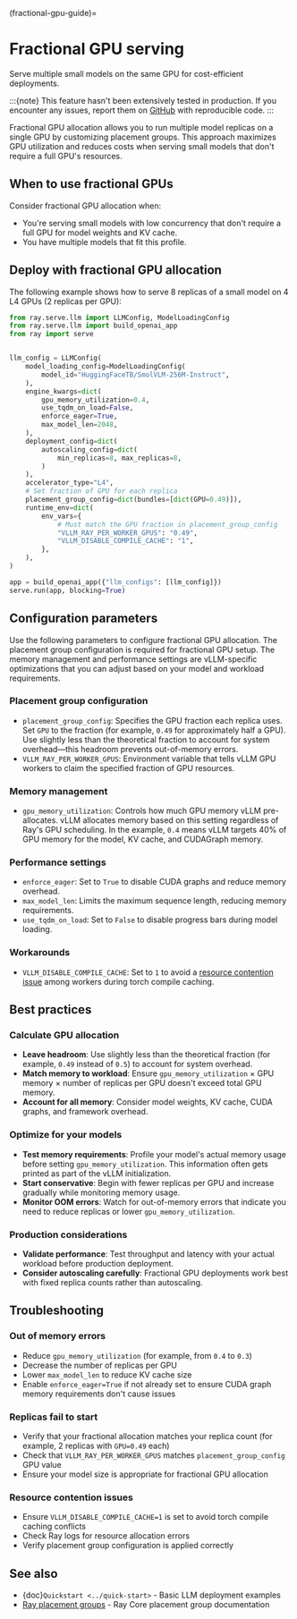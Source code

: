(fractional-gpu-guide)=
# Fractional GPU serving

Serve multiple small models on the same GPU for cost-efficient deployments.

:::{note}
This feature hasn't been extensively tested in production. If you encounter any issues, report them on [GitHub](https://github.com/ray-project/ray/issues) with reproducible code.
:::

Fractional GPU allocation allows you to run multiple model replicas on a single GPU by customizing placement groups. This approach maximizes GPU utilization and reduces costs when serving small models that don't require a full GPU's resources.

## When to use fractional GPUs

Consider fractional GPU allocation when:

- You're serving small models with low concurrency that don't require a full GPU for model weights and KV cache.
- You have multiple models that fit this profile.

## Deploy with fractional GPU allocation

The following example shows how to serve 8 replicas of a small model on 4 L4 GPUs (2 replicas per GPU):

```python
from ray.serve.llm import LLMConfig, ModelLoadingConfig
from ray.serve.llm import build_openai_app
from ray import serve


llm_config = LLMConfig(
    model_loading_config=ModelLoadingConfig(
        model_id="HuggingFaceTB/SmolVLM-256M-Instruct",
    ),
    engine_kwargs=dict(
        gpu_memory_utilization=0.4,
        use_tqdm_on_load=False,
        enforce_eager=True,
        max_model_len=2048,
    ),
    deployment_config=dict(
        autoscaling_config=dict(
            min_replicas=8, max_replicas=8,
        )
    ),
    accelerator_type="L4",
    # Set fraction of GPU for each replica
    placement_group_config=dict(bundles=[dict(GPU=0.49)]),
    runtime_env=dict(
        env_vars={
            # Must match the GPU fraction in placement_group_config
            "VLLM_RAY_PER_WORKER_GPUS": "0.49",
            "VLLM_DISABLE_COMPILE_CACHE": "1",
        },
    ),
)

app = build_openai_app({"llm_configs": [llm_config]})
serve.run(app, blocking=True)
```

## Configuration parameters

Use the following parameters to configure fractional GPU allocation. The placement group configuration is required for fractional GPU setup. The memory management and performance settings are vLLM-specific optimizations that you can adjust based on your model and workload requirements.

### Placement group configuration

- `placement_group_config`: Specifies the GPU fraction each replica uses. Set `GPU` to the fraction (for example, `0.49` for approximately half a GPU). Use slightly less than the theoretical fraction to account for system overhead—this headroom prevents out-of-memory errors.
- `VLLM_RAY_PER_WORKER_GPUS`: Environment variable that tells vLLM GPU workers to claim the specified fraction of GPU resources.

### Memory management

- `gpu_memory_utilization`: Controls how much GPU memory vLLM pre-allocates. vLLM allocates memory based on this setting regardless of Ray's GPU scheduling. In the example, `0.4` means vLLM targets 40% of GPU memory for the model, KV cache, and CUDAGraph memory.

### Performance settings

- `enforce_eager`: Set to `True` to disable CUDA graphs and reduce memory overhead.
- `max_model_len`: Limits the maximum sequence length, reducing memory requirements.
- `use_tqdm_on_load`: Set to `False` to disable progress bars during model loading.

### Workarounds

- `VLLM_DISABLE_COMPILE_CACHE`: Set to `1` to avoid a [resource contention issue](https://github.com/vllm-project/vllm/issues/24601) among workers during torch compile caching.

## Best practices

### Calculate GPU allocation

- **Leave headroom**: Use slightly less than the theoretical fraction (for example, `0.49` instead of `0.5`) to account for system overhead.
- **Match memory to workload**: Ensure `gpu_memory_utilization` × GPU memory × number of replicas per GPU doesn't exceed total GPU memory.
- **Account for all memory**: Consider model weights, KV cache, CUDA graphs, and framework overhead.

### Optimize for your models

- **Test memory requirements**: Profile your model's actual memory usage before setting `gpu_memory_utilization`. This information often gets printed as part of the vLLM initialization.
- **Start conservative**: Begin with fewer replicas per GPU and increase gradually while monitoring memory usage.
- **Monitor OOM errors**: Watch for out-of-memory errors that indicate you need to reduce replicas or lower `gpu_memory_utilization`.

### Production considerations

- **Validate performance**: Test throughput and latency with your actual workload before production deployment.
- **Consider autoscaling carefully**: Fractional GPU deployments work best with fixed replica counts rather than autoscaling.

## Troubleshooting

### Out of memory errors

- Reduce `gpu_memory_utilization` (for example, from `0.4` to `0.3`)
- Decrease the number of replicas per GPU
- Lower `max_model_len` to reduce KV cache size
- Enable `enforce_eager=True` if not already set to ensure CUDA graph memory requirements don't cause issues

### Replicas fail to start

- Verify that your fractional allocation matches your replica count (for example, 2 replicas with `GPU=0.49` each)
- Check that `VLLM_RAY_PER_WORKER_GPUS` matches `placement_group_config` GPU value
- Ensure your model size is appropriate for fractional GPU allocation

### Resource contention issues

- Ensure `VLLM_DISABLE_COMPILE_CACHE=1` is set to avoid torch compile caching conflicts
- Check Ray logs for resource allocation errors
- Verify placement group configuration is applied correctly

## See also

- {doc}`Quickstart <../quick-start>` - Basic LLM deployment examples
- [Ray placement groups](https://docs.ray.io/en/latest/ray-core/scheduling/placement-group.html) - Ray Core placement group documentation

